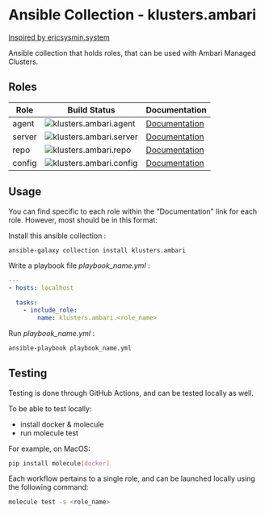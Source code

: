 # Ansible Collection - klusters.ambari
[Inspired by ericsysmin.system](https://galaxy.ansible.com/ericsysmin/system)

Ansible collection that holds roles, that can be used with Ambari Managed Clusters.

## Roles

| Role      | Build Status                                                                                                                                                                                                                                                        | Documentation                                                                                          |
| --------- | ------------------------------------------------------------------------------------------------------------------------------------------------------------------------------------------------------------------------------------------------------------------- | ------------------------------------------------------------------------------------------------------ |
|  agent   | ![klusters.ambari.agent](https://github.com/klusters/ansible-collection-ambari/workflows/klusters.ambari.agent/badge.svg)          | [Documentation](https://github.com/klusters/ansible-collection-ambari/tree/main/roles/agent)    |
|  server   | ![klusters.ambari.server](https://github.com/klusters/ansible-collection-ambari/workflows/klusters.ambari.server/badge.svg)          | [Documentation](https://github.com/klusters/ansible-collection-ambari/tree/main/roles/server)    |
|  repo   | ![klusters.ambari.repo](https://github.com/klusters/ansible-collection-ambari/workflows/klusters.ambari.repo/badge.svg)          | [Documentation](https://github.com/klusters/ansible-collection-ambari/tree/main/roles/repo)    |
|  config   | ![klusters.ambari.config](https://github.com/klusters/ansible-collection-ambari/workflows/klusters.ambari.config/badge.svg)          | [Documentation](https://github.com/klusters/ansible-collection-ambari/tree/main/roles/config)    |

## Usage

You can find specific to each role within the "Documentation" link for each role. However, most should be in this format:

Install this ansible collection :
```bash
ansible-galaxy collection install klusters.ambari
```

Write a playbook file *playbook_name.yml* :

```yaml
---
- hosts: localhost

  tasks:
    - include_role:
        name: klusters.ambari.<role_name>
```

Run *playbook_name.yml* :
```bash
ansible-playbook playbook_name.yml
```

## Testing

Testing is done through GitHub Actions, and can be tested locally as well.

To be able to test locally:
- install docker & molecule
- run molecule test

For example, on MacOS:
```bash
pip install molecule[docker]
```

Each workflow pertains to a single role, and can be launched locally using the following command:

```bash
molecule test -s <role_name>
```
